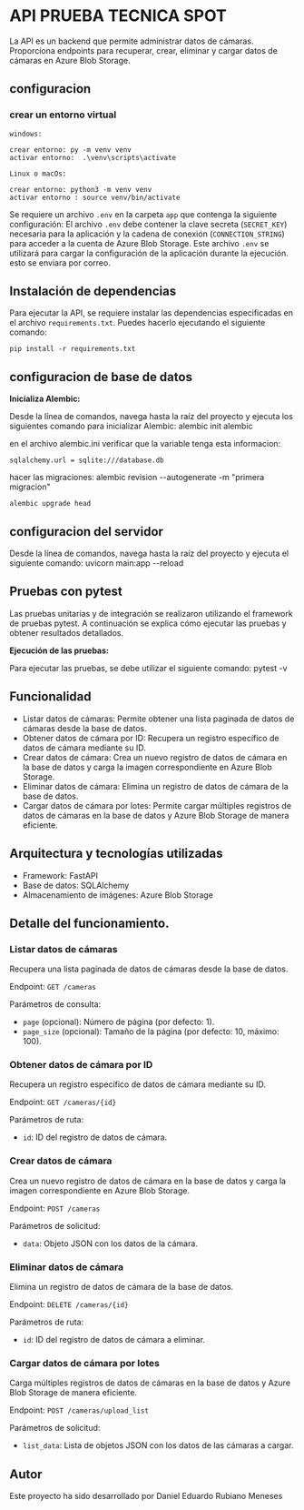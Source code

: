 # API PRUEBA TECNICA SPOT

La API es un backend que permite administrar datos de cámaras. Proporciona endpoints para recuperar, crear, eliminar y cargar datos de cámaras en Azure Blob Storage.

## configuracion 
### crear un entorno virtual 
    windows:

    crear entorno: py -m venv venv 
    activar entorno:  .\venv\scripts\activate

    Linux o macOs:

    crear entorno: python3 -m venv venv   
    activar entorno : source venv/bin/activate


Se requiere un archivo `.env` en la carpeta `app` que contenga la siguiente configuración:
    El archivo `.env` debe contener la clave secreta (`SECRET_KEY`) necesaria para la aplicación y la cadena de conexión (`CONNECTION_STRING`) para acceder a la cuenta de Azure Blob Storage. 
    Este archivo `.env` se utilizará para cargar la configuración de la aplicación durante la ejecución.
    esto se enviara por correo.

## Instalación de dependencias

Para ejecutar la API, se requiere instalar las dependencias especificadas en el archivo `requirements.txt`. Puedes hacerlo ejecutando el siguiente comando:

    pip install -r requirements.txt

## configuracion de base de datos 
**Inicializa Alembic:**

Desde la línea de comandos, navega hasta la raíz del proyecto y ejecuta los siguientes comando para inicializar Alembic:
    alembic init alembic

en el archivo alembic.ini verificar que la variable tenga esta informacion:

    sqlalchemy.url = sqlite:///database.db

hacer las migraciones:
    alembic revision --autogenerate -m "primera migracion"
    
    alembic upgrade head

    

## configuracion del servidor
Desde la línea de comandos, navega hasta la raíz del proyecto y ejecuta el siguiente comando:
    uvicorn main:app --reload 

## Pruebas con pytest

Las pruebas unitarias y de integración se realizaron utilizando el framework de pruebas pytest.
A continuación se explica cómo ejecutar las pruebas y obtener resultados detallados.

**Ejecución de las pruebas:**

Para ejecutar las pruebas, se debe utilizar el siguiente comando:
    pytest -v


## Funcionalidad

- Listar datos de cámaras: Permite obtener una lista paginada de datos de cámaras desde la base de datos.
- Obtener datos de cámara por ID: Recupera un registro específico de datos de cámara mediante su ID.
- Crear datos de cámara: Crea un nuevo registro de datos de cámara en la base de datos y carga la imagen correspondiente en Azure Blob Storage.
- Eliminar datos de cámara: Elimina un registro de datos de cámara de la base de datos.
- Cargar datos de cámara por lotes: Permite cargar múltiples registros de datos de cámaras en la base de datos y Azure Blob Storage de manera eficiente.

## Arquitectura y tecnologías utilizadas

- Framework: FastAPI
- Base de datos: SQLAlchemy
- Almacenamiento de imágenes: Azure Blob Storage

## Detalle del funcionamiento.


### Listar datos de cámaras

Recupera una lista paginada de datos de cámaras desde la base de datos.

Endpoint: `GET /cameras`

Parámetros de consulta:
- `page` (opcional): Número de página (por defecto: 1).
- `page_size` (opcional): Tamaño de la página (por defecto: 10, máximo: 100).

### Obtener datos de cámara por ID

Recupera un registro específico de datos de cámara mediante su ID.

Endpoint: `GET /cameras/{id}`

Parámetros de ruta:
- `id`: ID del registro de datos de cámara.

### Crear datos de cámara

Crea un nuevo registro de datos de cámara en la base de datos y carga la imagen correspondiente en Azure Blob Storage.

Endpoint: `POST /cameras`

Parámetros de solicitud:
- `data`: Objeto JSON con los datos de la cámara.

### Eliminar datos de cámara

Elimina un registro de datos de cámara de la base de datos.

Endpoint: `DELETE /cameras/{id}`

Parámetros de ruta:
- `id`: ID del registro de datos de cámara a eliminar.

### Cargar datos de cámara por lotes

Carga múltiples registros de datos de cámaras en la base de datos y Azure Blob Storage de manera eficiente.

Endpoint: `POST /cameras/upload_list`

Parámetros de solicitud:
- `list_data`: Lista de objetos JSON con los datos de las cámaras a cargar.


## Autor

Este proyecto ha sido desarrollado por Daniel Eduardo Rubiano Meneses



